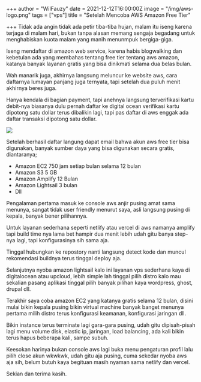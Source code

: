 +++
author = "WilFauzy"
date = 2021-12-12T16:00:00Z
image = "/img/aws-logo.png"
tags = ["vps"]
title = "Setelah Mencoba AWS Amazon Free Tier"

+++
Tidak ada angin tidak ada petir tiba-tiba hujan, malam itu iseng karena terjaga di malam hari, bukan tanpa alasan memang sengaja begadang untuk menghabiskan kuota malam yang manih menunmpuk bergiga-giga.

Iseng mendaftar di amazon web service, karena habis blogwalking dan kebetulan ada yang membahas tentang free tier tentang aws amazon, katanya banyak layanan gratis yang bisa dinikmati selama dua belas bulan.

Wah manarik juga, akhirnya langsung meluncur ke website aws, cara daftarnya lumayan panjang juga ternyata, tapi setelah dua puluh menit akhirnya beres juga.

Hanya kendala di bagian payment, tapi anehnya langsung terverifikasi kartu debit-nya biasanya dulu pernah daftar ke digital ocean verifikasi kartu dipotong satu dollar terus dibalikin lagi, tapi pas daftar di aws enggak ada daftar transaksi dipotong satu dollar.

![](/img/aws-free-tier.png)

Setelah berhasil daftar langung dapat email bahwa akun aws free tier bisa digunakan, banyak sumber daya yang bisa digunakan secara gratis, diantaranya;

* Amazon EC2 750 jam setiap bulan selama 12 bulan
* Amazon S3 5 GB
* Amazon Amplify 12 Bulan
* Amazon Lightsail 3 bulan
* Dll

Pengalaman pertama masuk ke console aws anjir pusing amat sama menunya, sangat tidak user friendly menurut saya, asli langsung pusing di kepala, banyak bener pilihannya.

Untuk layanan sederhana seperti netlify atau vercel di aws namanya amplify tapi build time nya lama bet hampir dua menit lebih udah gitu banya step-nya lagi, tapi konfigurasinya sih sama aja.

Tinggal hubungkan ke repostory nanti langsung detect kode dan muncul rekomendasi buildnya terus tinggal deploy aja.

Selanjutnya nyoba amazon lightsail kalo ini layanan vps sederhana kaya di digitalocean atau upcloud, lebih simple lah tinggal pilih distro kalo mau sekalian pasang aplikasi tinggal pilih banyak pilihan kaya wordpress, ghost, drupal dll.

Terakhir saya coba amazon EC2 yang katanya gratis selama 12 bulan, disini mulai bikin kepala pusing bikin virtual machine banyak banget menunya pertama milih distro terus konfigurasi keamanan, konfigurasi jaringan dll.

Bikin instance terus terminate lagi gara-gara pusing, udah gitu dipisah-pisah lagi menu volume disk, elastic ip, jaringan, load balancing, ada kali bikin terus hapus beberapa kali, sampe subuh.

Keesokan harinya bukan console aws lagi buka menu pengaturan profil lalu pilih close akun wkwkwk, udah gitu aja pusing, cuma sekedar nyoba aws aja sih, belum butuh kaya begituan masih nyaman sama netlify dan vercel.

Sekian dan terima kasih.
